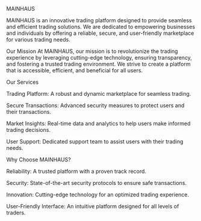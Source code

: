 MAINHAUS

MAINHAUS is an innovative trading platform designed to provide seamless and efficient trading solutions. We are dedicated to empowering businesses and individuals by offering a reliable, secure, and user-friendly marketplace for various trading needs.

Our Mission
At MAINHAUS, our mission is to revolutionize the trading experience by leveraging cutting-edge technology, ensuring transparency, and fostering a trusted trading environment. We strive to create a platform that is accessible, efficient, and beneficial for all users.

Our Services

Trading Platform: A robust and dynamic marketplace for seamless trading.

Secure Transactions: Advanced security measures to protect users and their transactions.

Market Insights: Real-time data and analytics to help users make informed trading decisions.

User Support: Dedicated support team to assist users with their trading needs.

Why Choose MAINHAUS?

Reliability: A trusted platform with a proven track record.

Security: State-of-the-art security protocols to ensure safe transactions.

Innovation: Cutting-edge technology for an optimized trading experience.

User-Friendly Interface: An intuitive platform designed for all levels of traders.

